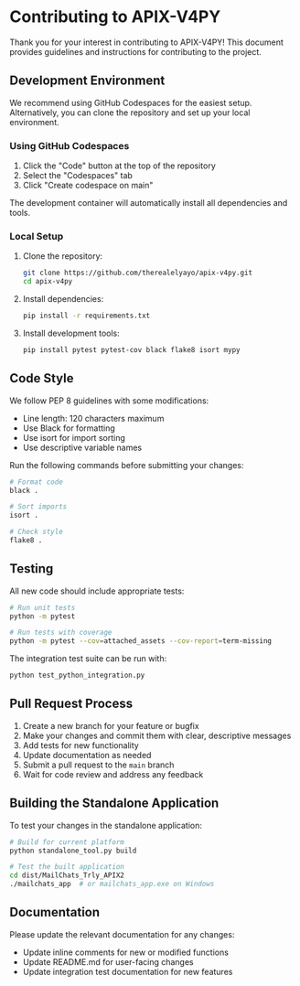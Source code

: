 # Contributing to APIX-V4PY

Thank you for your interest in contributing to APIX-V4PY! This document provides guidelines and instructions for contributing to the project.

## Development Environment

We recommend using GitHub Codespaces for the easiest setup. Alternatively, you can clone the repository and set up your local environment.

### Using GitHub Codespaces

1. Click the "Code" button at the top of the repository
2. Select the "Codespaces" tab
3. Click "Create codespace on main"

The development container will automatically install all dependencies and tools.

### Local Setup

1. Clone the repository:
   ```bash
   git clone https://github.com/therealelyayo/apix-v4py.git
   cd apix-v4py
   ```

2. Install dependencies:
   ```bash
   pip install -r requirements.txt
   ```

3. Install development tools:
   ```bash
   pip install pytest pytest-cov black flake8 isort mypy
   ```

## Code Style

We follow PEP 8 guidelines with some modifications:

- Line length: 120 characters maximum
- Use Black for formatting
- Use isort for import sorting
- Use descriptive variable names

Run the following commands before submitting your changes:

```bash
# Format code
black .

# Sort imports
isort .

# Check style
flake8 .
```

## Testing

All new code should include appropriate tests:

```bash
# Run unit tests
python -m pytest

# Run tests with coverage
python -m pytest --cov=attached_assets --cov-report=term-missing
```

The integration test suite can be run with:

```bash
python test_python_integration.py
```

## Pull Request Process

1. Create a new branch for your feature or bugfix
2. Make your changes and commit them with clear, descriptive messages
3. Add tests for new functionality
4. Update documentation as needed
5. Submit a pull request to the `main` branch
6. Wait for code review and address any feedback

## Building the Standalone Application

To test your changes in the standalone application:

```bash
# Build for current platform
python standalone_tool.py build

# Test the built application
cd dist/MailChats_Trly_APIX2
./mailchats_app  # or mailchats_app.exe on Windows
```

## Documentation

Please update the relevant documentation for any changes:

- Update inline comments for new or modified functions
- Update README.md for user-facing changes
- Update integration test documentation for new features
